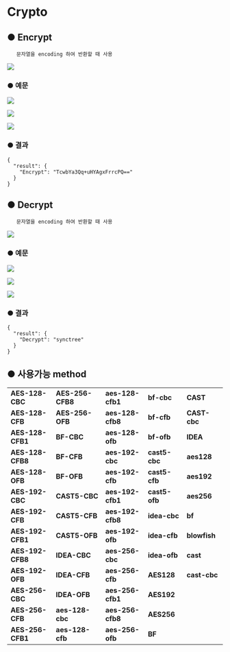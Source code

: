 # Crypto

## ● Encrypt

       문자열을 encoding 하여 반환할 때 사용

![](../../img/assets/image%20%2896%29.png)

### ● 예문

![](../../img/assets/image%20%28402%29.png)

![](../../img/assets/image%20%28425%29.png)

![](../../img/assets/image%20%28432%29.png)

### ● 결과

```text
{
  "result": {
    "Encrypt": "TcwbYa3Qq+uHYAgxFrrcPQ=="
  }
}
```

## ● Decrypt

       문자열을 encoding 하여 반환할 때 사용

![](../../img/assets/image%20%28154%29.png)

### ● 예문

![](../../img/assets/image%20%28389%29.png)

![](../../img/assets/image%20%28420%29.png)

![](../../img/assets/image%20%28443%29.png)

### ● 결과

```text
{
  "result": {
    "Decrypt": "synctree"
  }
}
```

## ● 사용가능 method

|                  |                  |                  |               |              |
| :--------------- | :--------------- | :--------------- | :------------ | :----------- |
| **AES-128-CBC**  | **AES-256-CFB8** | **aes-128-cfb1** | **bf-cbc**    | **CAST**     |
| **AES-128-CFB**  | **AES-256-OFB**  | **aes-128-cfb8** | **bf-cfb**    | **CAST-cbc** |
| **AES-128-CFB1** | **BF-CBC**       | **aes-128-ofb**  | **bf-ofb**    | **IDEA**     |
| **AES-128-CFB8** | **BF-CFB**       | **aes-192-cbc**  | **cast5-cbc** | **aes128**   |
| **AES-128-OFB**  | **BF-OFB**       | **aes-192-cfb**  | **cast5-cfb** | **aes192**   |
| **AES-192-CBC**  | **CAST5-CBC**    | **aes-192-cfb1** | **cast5-ofb** | **aes256**   |
| **AES-192-CFB**  | **CAST5-CFB**    | **aes-192-cfb8** | **idea-cbc**  | **bf**       |
| **AES-192-CFB1** | **CAST5-OFB**    | **aes-192-ofb**  | **idea-cfb**  | **blowfish** |
| **AES-192-CFB8** | **IDEA-CBC**     | **aes-256-cbc**  | **idea-ofb**  | **cast**     |
| **AES-192-OFB**  | **IDEA-CFB**     | **aes-256-cfb**  | **AES128**    | **cast-cbc** |
| **AES-256-CBC**  | **IDEA-OFB**     | **aes-256-cfb1** | **AES192**    |              |
| **AES-256-CFB**  | **aes-128-cbc**  | **aes-256-cfb8** | **AES256**    |              |
| **AES-256-CFB1** | **aes-128-cfb**  | **aes-256-ofb**  | **BF**        |              |
